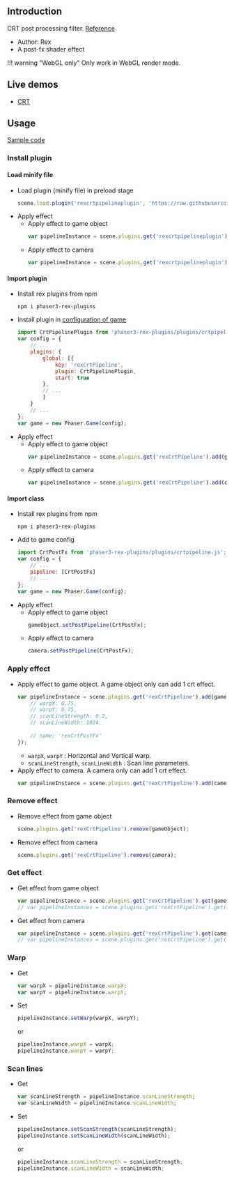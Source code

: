## Introduction

CRT post processing filter. [Reference](https://www.shadertoy.com/view/WsVSzV)

- Author: Rex
- A post-fx shader effect

!!! warning "WebGL only"
    Only work in WebGL render mode.

## Live demos

- [CRT](https://codepen.io/rexrainbow/pen/qBGoeOO)

## Usage

[Sample code](https://github.com/rexrainbow/phaser3-rex-notes/tree/master/examples/shader-crt)

### Install plugin

#### Load minify file

- Load plugin (minify file) in preload stage
    ```javascript
    scene.load.plugin('rexcrtpipelineplugin', 'https://raw.githubusercontent.com/rexrainbow/phaser3-rex-notes/master/dist/rexcrtpipelineplugin.min.js', true);
    ```
- Apply effect
    - Apply effect to game object
        ```javascript
        var pipelineInstance = scene.plugins.get('rexcrtpipelineplugin').add(gameObject, config);
        ```
    - Apply effect to camera
        ```javascript
        var pipelineInstance = scene.plugins.get('rexcrtpipelineplugin').add(camera, config);
        ```

#### Import plugin

- Install rex plugins from npm
    ```
    npm i phaser3-rex-plugins
    ```
- Install plugin in [configuration of game](game.md#configuration)
    ```javascript
    import CrtPipelinePlugin from 'phaser3-rex-plugins/plugins/crtpipeline-plugin.js';
    var config = {
        // ...
        plugins: {
            global: [{
                key: 'rexCrtPipeline',
                plugin: CrtPipelinePlugin,
                start: true
            },
            // ...
            ]
        }
        // ...
    };
    var game = new Phaser.Game(config);
    ```
- Apply effect
    - Apply effect to game object
        ```javascript
        var pipelineInstance = scene.plugins.get('rexCrtPipeline').add(gameObject, config);
        ```
    - Apply effect to camera
        ```javascript
        var pipelineInstance = scene.plugins.get('rexCrtPipeline').add(camera, config);
        ```

#### Import class

- Install rex plugins from npm
    ```
    npm i phaser3-rex-plugins
    ```
- Add to game config
    ```javascript
    import CrtPostFx from 'phaser3-rex-plugins/plugins/crtpipeline.js';
    var config = {
        // ...
        pipeline: [CrtPostFx]
        // ...
    };
    var game = new Phaser.Game(config);
    ```
- Apply effect
    - Apply effect to game object
        ```javascript
        gameObject.setPostPipeline(CrtPostFx);
        ```
    - Apply effect to camera
        ```javascript
        camera.setPostPipeline(CrtPostFx);
        ```

### Apply effect

- Apply effect to game object. A game object only can add 1 crt effect.
    ```javascript
    var pipelineInstance = scene.plugins.get('rexCrtPipeline').add(gameObject, {
        // warpX: 0.75,
        // warpY: 0.75,
        // scanLineStrength: 0.2,
        // scanLineWidth: 1024,
        
        // name: 'rexCrtPostFx'
    });
    ```
    - `warpX`, `warpY` : Horizontal and Vertical warp.
    - `scanLineStrength`, `scanLineWidth` : Scan line parameters.
- Apply effect to camera. A camera only can add 1 crt effect.
    ```javascript
    var pipelineInstance = scene.plugins.get('rexCrtPipeline').add(camera, config);
    ```

### Remove effect

- Remove effect from game object
    ```javascript
    scene.plugins.get('rexCrtPipeline').remove(gameObject);
    ```
- Remove effect from camera
    ```javascript
    scene.plugins.get('rexCrtPipeline').remove(camera);
    ```

### Get effect

- Get effect from game object
    ```javascript
    var pipelineInstance = scene.plugins.get('rexCrtPipeline').get(gameObject)[0];
    // var pipelineInstances = scene.plugins.get('rexCrtPipeline').get(gameObject);
    ```
- Get effect from camera
    ```javascript
    var pipelineInstance = scene.plugins.get('rexCrtPipeline').get(camera)[0];
    // var pipelineInstances = scene.plugins.get('rexCrtPipeline').get(camera);
    ```

### Warp

- Get
    ```javascript
    var warpX = pipelineInstance.warpX;
    var warpY = pipelineInstance.warpY;
    ```
- Set
    ```javascript
    pipelineInstance.setWarp(warpX, warpY);
    ```
    or
    ```javascript
    pipelineInstance.warpX = warpX;
    pipelineInstance.warpY = warpY;
    ```

### Scan lines

- Get
    ```javascript
    var scanLineStrength = pipelineInstance.scanLineStrength;
    var scanLineWidth = pipelineInstance.scanLineWidth;
    ```
- Set
    ```javascript
    pipelineInstance.setScanStrength(scanLineStrength);
    pipelineInstance.setScanLineWidth(scanLineWidth);
    ```
    or
    ```javascript
    pipelineInstance.scanLineStrength = scanLineStrength;
    pipelineInstance.scanLineWidth = scanLineWidth;
    ```

